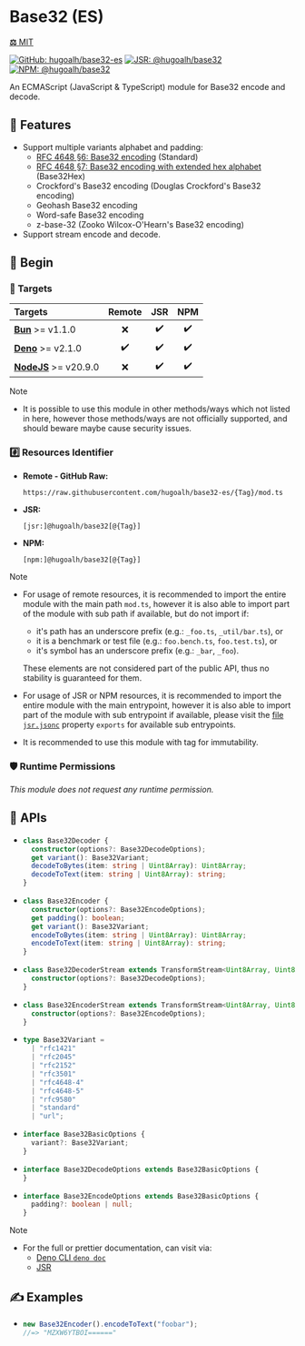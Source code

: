 # Base32 (ES)

[**⚖️** MIT](./LICENSE.md)

[![GitHub: hugoalh/base32-es](https://img.shields.io/github/v/release/hugoalh/base32-es?label=hugoalh/base32-es&labelColor=181717&logo=github&logoColor=ffffff&sort=semver&style=flat "GitHub: hugoalh/base32-es")](https://github.com/hugoalh/base32-es)
[![JSR: @hugoalh/base32](https://img.shields.io/jsr/v/@hugoalh/base32?label=@hugoalh/base32&labelColor=F7DF1E&logo=jsr&logoColor=000000&style=flat "JSR: @hugoalh/base32")](https://jsr.io/@hugoalh/base32)
[![NPM: @hugoalh/base32](https://img.shields.io/npm/v/@hugoalh/base32?label=@hugoalh/base32&labelColor=CB3837&logo=npm&logoColor=ffffff&style=flat "NPM: @hugoalh/base32")](https://www.npmjs.com/package/@hugoalh/base32)

An ECMAScript (JavaScript & TypeScript) module for Base32 encode and decode.

## 🌟 Features

- Support multiple variants alphabet and padding:
  - [RFC 4648 §6: Base32 encoding](https://datatracker.ietf.org/doc/html/rfc4648#section-6) (Standard)
  - [RFC 4648 §7: Base32 encoding with extended hex alphabet](https://datatracker.ietf.org/doc/html/rfc4648#section-6) (Base32Hex)
  - Crockford's Base32 encoding (Douglas Crockford's Base32 encoding)
  - Geohash Base32 encoding
  - Word-safe Base32 encoding
  - z-base-32 (Zooko Wilcox-O'Hearn's Base32 encoding)
- Support stream encode and decode.

## 🔰 Begin

### 🎯 Targets

| **Targets** | **Remote** | **JSR** | **NPM** |
|:--|:-:|:-:|:-:|
| **[Bun](https://bun.sh/)** >= v1.1.0 | ❌ | ✔️ | ✔️ |
| **[Deno](https://deno.land/)** >= v2.1.0 | ✔️ | ✔️ | ✔️ |
| **[NodeJS](https://nodejs.org/)** >= v20.9.0 | ❌ | ✔️ | ✔️ |

> [!NOTE]
> - It is possible to use this module in other methods/ways which not listed in here, however those methods/ways are not officially supported, and should beware maybe cause security issues.

### #️⃣ Resources Identifier

- **Remote - GitHub Raw:**
  ```
  https://raw.githubusercontent.com/hugoalh/base32-es/{Tag}/mod.ts
  ```
- **JSR:**
  ```
  [jsr:]@hugoalh/base32[@{Tag}]
  ```
- **NPM:**
  ```
  [npm:]@hugoalh/base32[@{Tag}]
  ```

> [!NOTE]
> - For usage of remote resources, it is recommended to import the entire module with the main path `mod.ts`, however it is also able to import part of the module with sub path if available, but do not import if:
>
>   - it's path has an underscore prefix (e.g.: `_foo.ts`, `_util/bar.ts`), or
>   - it is a benchmark or test file (e.g.: `foo.bench.ts`, `foo.test.ts`), or
>   - it's symbol has an underscore prefix (e.g.: `_bar`, `_foo`).
>
>   These elements are not considered part of the public API, thus no stability is guaranteed for them.
> - For usage of JSR or NPM resources, it is recommended to import the entire module with the main entrypoint, however it is also able to import part of the module with sub entrypoint if available, please visit the [file `jsr.jsonc`](./jsr.jsonc) property `exports` for available sub entrypoints.
> - It is recommended to use this module with tag for immutability.

### 🛡️ Runtime Permissions

*This module does not request any runtime permission.*

## 🧩 APIs

- ```ts
  class Base32Decoder {
    constructor(options?: Base32DecodeOptions);
    get variant(): Base32Variant;
    decodeToBytes(item: string | Uint8Array): Uint8Array;
    decodeToText(item: string | Uint8Array): string;
  }
  ```
- ```ts
  class Base32Encoder {
    constructor(options?: Base32EncodeOptions);
    get padding(): boolean;
    get variant(): Base32Variant;
    encodeToBytes(item: string | Uint8Array): Uint8Array;
    encodeToText(item: string | Uint8Array): string;
  }
  ```
- ```ts
  class Base32DecoderStream extends TransformStream<Uint8Array, Uint8Array> {
    constructor(options?: Base32DecodeOptions);
  }
  ```
- ```ts
  class Base32EncoderStream extends TransformStream<Uint8Array, Uint8Array> {
    constructor(options?: Base32EncodeOptions);
  }
  ```
- ```ts
  type Base32Variant =
    | "rfc1421"
    | "rfc2045"
    | "rfc2152"
    | "rfc3501"
    | "rfc4648-4"
    | "rfc4648-5"
    | "rfc9580"
    | "standard"
    | "url";
  ```
- ```ts
  interface Base32BasicOptions {
    variant?: Base32Variant;
  }
  ```
- ```ts
  interface Base32DecodeOptions extends Base32BasicOptions {
  }
  ```
- ```ts
  interface Base32EncodeOptions extends Base32BasicOptions {
    padding?: boolean | null;
  }
  ```

> [!NOTE]
> - For the full or prettier documentation, can visit via:
>   - [Deno CLI `deno doc`](https://docs.deno.com/runtime/reference/cli/documentation_generator/)
>   - [JSR](https://jsr.io/@hugoalh/base32)

## ✍️ Examples

- ```ts
  new Base32Encoder().encodeToText("foobar");
  //=> "MZXW6YTBOI======"
  ```
